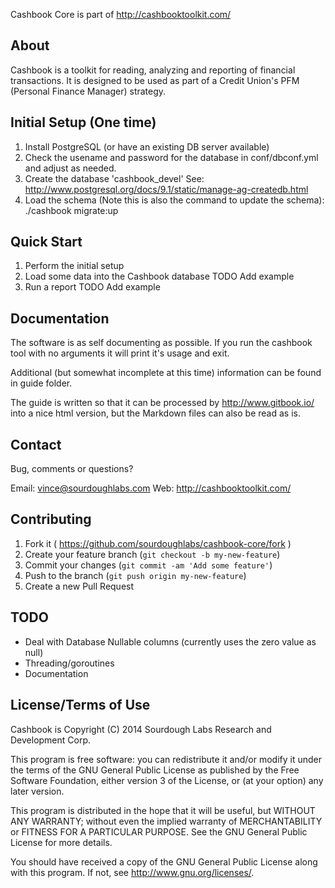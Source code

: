 
Cashbook Core is part of http://cashbooktoolkit.com/

## About

Cashbook is a toolkit for reading, analyzing and reporting of financial
transactions.  It is designed to be used as part of a Credit Union's
PFM (Personal Finance Manager) strategy.

## Initial Setup (One time)

  1. Install PostgreSQL (or have an existing DB server available)
  2. Check the usename and password for the database in
     conf/dbconf.yml and adjust as needed.
  3. Create the database 'cashbook_devel' See:
     http://www.postgresql.org/docs/9.1/static/manage-ag-createdb.html
  4. Load the schema (Note this is also the command to update the schema):
     ./cashbook migrate:up
     
## Quick Start

  1. Perform the initial setup
  2. Load some data into the Cashbook database 
     TODO Add example
  3. Run a report
     TODO Add example

## Documentation

The software is as self documenting as possible.  If you run the cashbook
tool with no arguments it will print it's usage and exit.

Additional (but somewhat incomplete at this time) information can be found in guide folder.

The guide is written so that it can be processed by http://www.gitbook.io/ into a nice
html version, but the Markdown files can also be read as is.

## Contact

Bug, comments or questions? 

Email: vince@sourdoughlabs.com
Web:   http://cashbooktoolkit.com/

## Contributing

1. Fork it ( https://github.com/sourdoughlabs/cashbook-core/fork )
2. Create your feature branch (`git checkout -b my-new-feature`)
3. Commit your changes (`git commit -am 'Add some feature'`)
4. Push to the branch (`git push origin my-new-feature`)
5. Create a new Pull Request

## TODO

* Deal with Database Nullable columns (currently uses the zero value as null)
* Threading/goroutines
* Documentation

## License/Terms of Use

   Cashbook is Copyright (C) 2014  Sourdough Labs Research and Development Corp.

   This program is free software: you can redistribute it and/or modify
   it under the terms of the GNU General Public License as published by
   the Free Software Foundation, either version 3 of the License, or
   (at your option) any later version.

   This program is distributed in the hope that it will be useful,
   but WITHOUT ANY WARRANTY; without even the implied warranty of
   MERCHANTABILITY or FITNESS FOR A PARTICULAR PURPOSE.  See the
   GNU General Public License for more details.

   You should have received a copy of the GNU General Public License
   along with this program.  If not, see <http://www.gnu.org/licenses/>.

